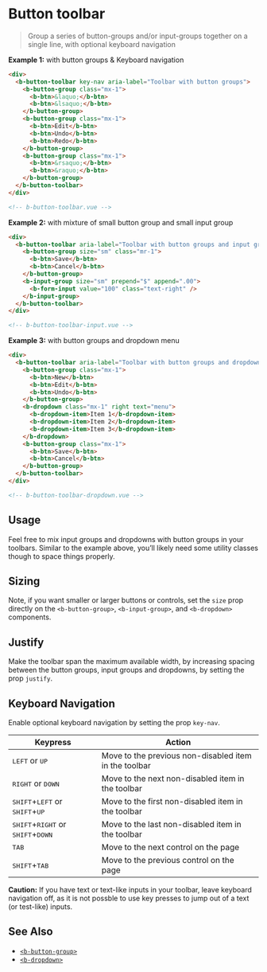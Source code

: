 # Button toolbar

> Group a series of button-groups and/or input-groups together on a single line, with optional
> keyboard navigation

**Example 1:** with button groups & Keyboard navigation

```html
<div>
  <b-button-toolbar key-nav aria-label="Toolbar with button groups">
    <b-button-group class="mx-1">
      <b-btn>&laquo;</b-btn>
      <b-btn>&lsaquo;</b-btn>
    </b-button-group>
    <b-button-group class="mx-1">
      <b-btn>Edit</b-btn>
      <b-btn>Undo</b-btn>
      <b-btn>Redo</b-btn>
    </b-button-group>
    <b-button-group class="mx-1">
      <b-btn>&rsaquo;</b-btn>
      <b-btn>&raquo;</b-btn>
    </b-button-group>
  </b-button-toolbar>
</div>

<!-- b-button-toolbar.vue -->
```

**Example 2:** with mixture of small button group and small input group

```html
<div>
  <b-button-toolbar aria-label="Toolbar with button groups and input groups">
    <b-button-group size="sm" class="mr-1">
      <b-btn>Save</b-btn>
      <b-btn>Cancel</b-btn>
    </b-button-group>
    <b-input-group size="sm" prepend="$" append=".00">
      <b-form-input value="100" class="text-right" />
    </b-input-group>
  </b-button-toolbar>
</div>

<!-- b-button-toolbar-input.vue -->
```

**Example 3:** with button groups and dropdown menu

```html
<div>
  <b-button-toolbar aria-label="Toolbar with button groups and dropdown menu">
    <b-button-group class="mx-1">
      <b-btn>New</b-btn>
      <b-btn>Edit</b-btn>
      <b-btn>Undo</b-btn>
    </b-button-group>
    <b-dropdown class="mx-1" right text="menu">
      <b-dropdown-item>Item 1</b-dropdown-item>
      <b-dropdown-item>Item 2</b-dropdown-item>
      <b-dropdown-item>Item 3</b-dropdown-item>
    </b-dropdown>
    <b-button-group class="mx-1">
      <b-btn>Save</b-btn>
      <b-btn>Cancel</b-btn>
    </b-button-group>
  </b-button-toolbar>
</div>

<!-- b-button-toolbar-dropdown.vue -->
```

## Usage

Feel free to mix input groups and dropdowns with button groups in your toolbars. Similar to the
example above, you’ll likely need some utility classes though to space things properly.

## Sizing

Note, if you want smaller or larger buttons or controls, set the `size` prop directly on the
`<b-button-group>`, `<b-input-group>`, and `<b-dropdown>` components.

## Justify

Make the toolbar span the maximum available width, by increasing spacing between the button groups,
input groups and dropdowns, by setting the prop `justify`.

## Keyboard Navigation

Enable optional keyboard navigation by setting the prop `key-nav`.

| Keypress                                                              | Action                                                |
| --------------------------------------------------------------------- | ----------------------------------------------------- |
| <kbd>LEFT</kbd> or <kbd>UP</kbd>                                      | Move to the previous non-disabled item in the toolbar |
| <kbd>RIGHT</kbd> or <kbd>DOWN</kbd>                                   | Move to the next non-disabled item in the toolbar     |
| <kbd>SHIFT</kbd>+<kbd>LEFT</kbd> or <kbd>SHIFT</kbd>+<kbd>UP</kbd>    | Move to the first non-disabled item in the toolbar    |
| <kbd>SHIFT</kbd>+<kbd>RIGHT</kbd> or <kbd>SHIFT</kbd>+<kbd>DOWN</kbd> | Move to the last non-disabled item in the toolbar     |
| <kbd>TAB</kbd>                                                        | Move to the next control on the page                  |
| <kbd>SHIFT</kbd>+<kbd>TAB</kbd>                                       | Move to the previous control on the page              |

**Caution:** If you have text or text-like inputs in your toolbar, leave keyboard navigation off, as
it is not possble to use key presses to jump out of a text (or test-like) inputs.

## See Also

- [`<b-button-group>`](./button-group)
- [`<b-dropdown>`](./dropdown)

<!-- Component reference added automatically from component package.json -->
